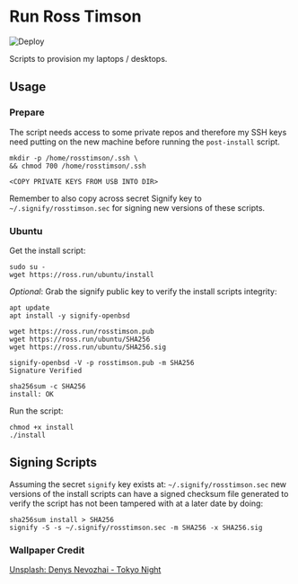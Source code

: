 # Run Ross Timson

![Deploy](https://github.com/rosstimson/run-rosstimson/workflows/Deploy/badge.svg)

Scripts to provision my laptops / desktops.

## Usage

### Prepare

The script needs access to some private repos and therefore my SSH
keys need putting on the new machine before running the `post-install`
script.

    mkdir -p /home/rosstimson/.ssh \
    && chmod 700 /home/rosstimson/.ssh

    <COPY PRIVATE KEYS FROM USB INTO DIR>

Remember to also copy across secret Signify key to
`~/.signify/rosstimson.sec` for signing new versions of these scripts.

### Ubuntu

Get the install script:

    sudo su -
    wget https://ross.run/ubuntu/install

*Optional*: Grab the signify public key to verify the install scripts integrity:

    apt update
    apt install -y signify-openbsd

    wget https://ross.run/rosstimson.pub
    wget https://ross.run/ubuntu/SHA256
    wget https://ross.run/ubuntu/SHA256.sig

    signify-openbsd -V -p rosstimson.pub -m SHA256
    Signature Verified

    sha256sum -c SHA256
    install: OK

Run the script:

    chmod +x install
    ./install

## Signing Scripts

Assuming the secret `signify` key exists at:
`~/.signify/rosstimson.sec` new versions of the install scripts can
have a signed checksum file generated to verify the script has not
been tampered with at a later date by doing:

    sha256sum install > SHA256
    signify -S -s ~/.signify/rosstimson.sec -m SHA256 -x SHA256.sig

### Wallpaper Credit

[Unsplash: Denys Nevozhai - Tokyo Night]( https://unsplash.com/@dnevozhai "Unsplash.com | Denys Nevozhai")

